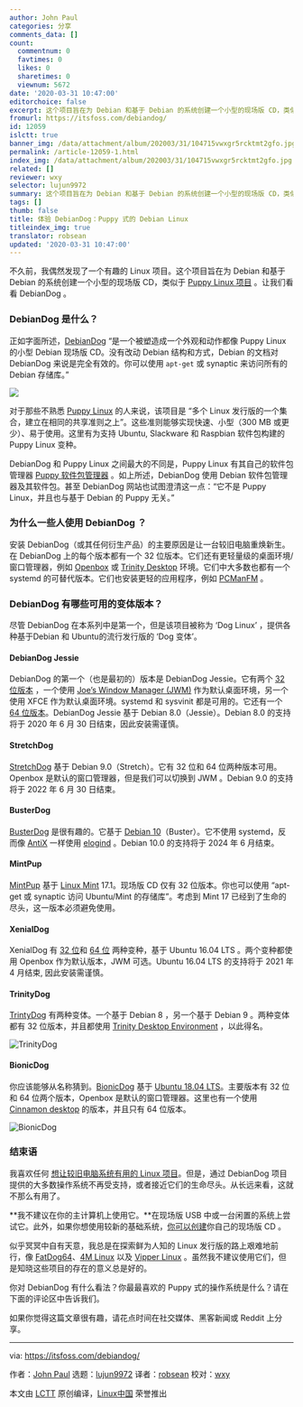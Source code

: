 ```yaml
---
author: John Paul
categories: 分享
comments_data: []
count:
  commentnum: 0
  favtimes: 0
  likes: 0
  sharetimes: 0
  viewnum: 5672
date: '2020-03-31 10:47:00'
editorchoice: false
excerpt: 这个项目旨在为 Debian 和基于 Debian 的系统创建一个小型的现场版 CD，类似于 Puppy Linux 项目 。
fromurl: https://itsfoss.com/debiandog/
id: 12059
islctt: true
banner_img: /data/attachment/album/202003/31/104715vwxgr5rcktmt2gfo.jpg
permalink: /article-12059-1.html
index_img: /data/attachment/album/202003/31/104715vwxgr5rcktmt2gfo.jpg.thumb.jpg
related: []
reviewer: wxy
selector: lujun9972
summary: 这个项目旨在为 Debian 和基于 Debian 的系统创建一个小型的现场版 CD，类似于 Puppy Linux 项目 。
tags: []
thumb: false
title: 体验 DebianDog：Puppy 式的 Debian Linux
titleindex_img: true
translator: robsean
updated: '2020-03-31 10:47:00'
---
```


不久前，我偶然发现了一个有趣的 Linux 项目。这个项目旨在为 Debian 和基于 Debian 的系统创建一个小型的现场版 CD，类似于 [Puppy Linux 项目](http://puppylinux.com/) 。让我们看看 DebianDog 。


### DebianDog 是什么？


正如字面所述，[DebianDog](https://debiandog.github.io/doglinux/) “是一个被塑造成一个外观和动作都像 Puppy Linux 的小型 Debian 现场版 CD。没有改动 Debian 结构和方式，Debian 的文档对 DebianDog 来说是完全有效的。你可以使用 `apt-get` 或 synaptic 来访问所有的 Debian 存储库。”


![](/data/attachment/album/202003/31/104715vwxgr5rcktmt2gfo.jpg)


对于那些不熟悉 [Puppy Linux](http://puppylinux.com/) 的人来说，该项目是 “多个 Linux 发行版的一个集合，建立在相同的共享准则之上”。这些准则能够实现快速、小型（300 MB 或更少）、易于使用。这里有为支持 Ubuntu, Slackware 和 Raspbian 软件包构建的 Puppy Linux 变种。


DebianDog 和 Puppy Linux 之间最大的不同是，Puppy Linux 有其自己的软件包管理器 [Puppy 软件包管理器](http://wikka.puppylinux.com/PPM?redirect=no) 。如上所述，DebianDog 使用 Debian 软件包管理器及其软件包。甚至 DebianDog 网站也试图澄清这一点：“它不是 Puppy Linux，并且也与基于 Debian 的 Puppy 无关。”


### 为什么一些人使用 DebianDog ？


安装 DebianDog（或其任何衍生产品）的主要原因是让一台较旧电脑重焕新生。在 DebianDog 上的每个版本都有一个 32 位版本。它们还有更轻量级的桌面环境/窗口管理器，例如 [Openbox](http://openbox.org/wiki/Main_Page) 或 [Trinity Desktop](https://www.trinitydesktop.org/) 环境。它们中大多数也都有一个 systemd 的可替代版本。它们也安装更轻的应用程序，例如 [PCManFM](https://wiki.lxde.org/en/PCManFM) 。


### DebianDog 有哪些可用的变体版本？


尽管 DebianDog 在本系列中是第一个，但是该项目被称为 ‘Dog Linux’ ，提供各种基于Debian 和 Ubuntu的流行发行版的 ‘Dog 变体’。


#### DebianDog Jessie


DebianDog 的第一个（也是最初的）版本是 DebianDog Jessie。它有两个 [32 位版本](https://debiandog.github.io/doglinux/zz01debiandogjessie.html) ，一个使用 [Joe’s Window Manager (JWM)](https://en.wikipedia.org/wiki/JWM) 作为默认桌面环境，另一个使用 XFCE 作为默认桌面环境。systemd 和 sysvinit 都是可用的。它还有一个 [64 位版本](https://debiandog.github.io/doglinux/zz02debiandog64.html)。DebianDog Jessie 基于 Debian 8.0（Jessie）。Debian 8.0 的支持将于 2020 年 6 月 30 日结束，因此安装需谨慎。


#### StretchDog


[StretchDog](https://debiandog.github.io/doglinux/zz02stretchdog.html) 基于 Debian 9.0（Stretch）。它有 32 位和 64 位两种版本可用。Openbox 是默认的窗口管理器，但是我们可以切换到 JWM 。Debian 9.0 的支持将于 2022 年 6 月 30 日结束。


#### BusterDog


[BusterDog](https://debiandog.github.io/doglinux/zz03busterdog.html) 是很有趣的。它基于 [Debian 10](https://itsfoss.com/debian-10-buster/)（Buster）。它不使用 systemd，反而像 [AntiX](https://antixlinux.com/) 一样使用 [elogind](https://github.com/elogind/elogind) 。Debian 10.0 的支持将于 2024 年 6 月结束。


#### MintPup


[MintPup](https://debiandog.github.io/doglinux/zz04mintpup.html) 基于 [Linux Mint](https://linuxmint.com/) 17.1。现场版 CD 仅有 32 位版本。你也可以使用 “apt-get 或 synaptic 访问 Ubuntu/Mint 的存储库”。考虑到 Mint 17 已经到了生命的尽头，这一版本必须避免使用。


#### XenialDog


XenialDog 有 [32 位](https://debiandog.github.io/doglinux/zz05xenialdog.html)和 [64 位](https://debiandog.github.io/doglinux/zz05zxenialdog.html) 两种变种，基于 Ubuntu 16.04 LTS 。两个变种都使用 Openbox 作为默认版本，JWM 可选。Ubuntu 16.04 LTS 的支持将于 2021 年 4 月结束, 因此安装需谨慎。


#### TrinityDog


[TrintyDog](https://debiandog.github.io/doglinux/zz06-trinitydog.html) 有两种变体。一个基于 Debian 8 ，另一个基于 Debian 9 。两种变体都有 32 位版本，并且都使用 [Trinity Desktop Environment](https://www.trinitydesktop.org/) ，以此得名。


![TrinityDog](/data/attachment/album/202003/31/104719yqdddsyvj08xyqzx.jpg)


#### BionicDog


你应该能够从名称猜到。[BionicDog](https://debiandog.github.io/doglinux/zz06-zbionicdog.html) 基于 [Ubuntu 18.04 LTS](https://itsfoss.com/ubuntu-18-04-released/)。主要版本有 32 位和 64 位两个版本，Openbox 是默认的窗口管理器。这里也有一个使用 [Cinnamon desktop](https://en.wikipedia.org/wiki/Cinnamon_(desktop_environment)) 的版本，并且只有 64 位版本。


![BionicDog](/data/attachment/album/202003/31/104722v1caqxuhch595op4.jpg)


### 结束语


我喜欢任何 [想让较旧电脑系统有用的 Linux 项目](https://itsfoss.com/lightweight-linux-beginners/)。但是，通过 DebianDog 项目提供的大多数操作系统不再受支持，或者接近它们的生命尽头。从长远来看，这就不那么有用了。


**我不建议在你的主计算机上使用它。**在现场版 USB 中或一台闲置的系统上尝试它。此外，如果你想使用较新的基础系统，[你可以创建](https://github.com/DebianDog/MakeLive)你自己的现场版 CD 。


似乎冥冥中自有天意，我总是在探索鲜为人知的 Linux 发行版的路上艰难地前行，像 [FatDog64](https://itsfoss.com/fatdog64-linux-review/)、[4M Linux](https://itsfoss.com/4mlinux-review/) 以及 [Vipper Linux](https://itsfoss.com/viperr-linux-review/) 。虽然我不建议使用它们，但是知晓这些项目的存在的意义总是好的。


你对 DebianDog 有什么看法？你最最喜欢的 Puppy 式的操作系统是什么？请在下面的评论区中告诉我们。


如果你觉得这篇文章很有趣，请花点时间在社交媒体、黑客新闻或 Reddit 上分享。




---


via: <https://itsfoss.com/debiandog/>


作者：[John Paul](https://itsfoss.com/author/john/) 选题：[lujun9972](https://github.com/lujun9972) 译者：[robsean](https://github.com/robsean) 校对：[wxy](https://github.com/wxy)


本文由 [LCTT](https://github.com/LCTT/TranslateProject) 原创编译，[Linux中国](https://linux.cn/) 荣誉推出